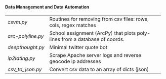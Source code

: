 #### Data Management and Data Automation </h4></th>
|                  |                                       |
|------------------|---------------------------------------|
|*csvm.py*         | Routines for removing from csv files: rows, cols, regex matches|
|*arc-polyline.py* | School assignment (ArcPy) that plots poly-lines from a database of coords. | 
|*deepthought.py*  | Minimal twitter quote bot |
|*ip2latlng.py*    | Scrape Apache server logs and reverse geocode ip addresses |
|*csv_to_json.py*  | Convert csv data to an array of dicts (json) |






